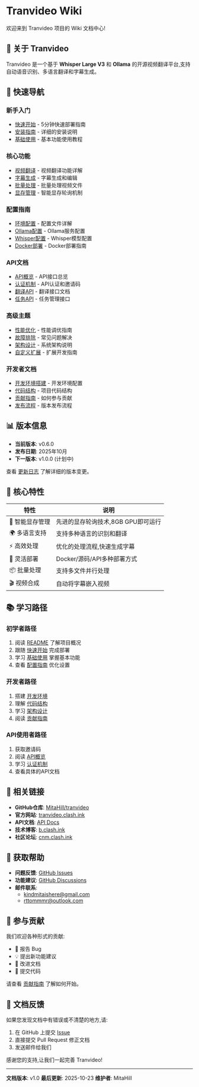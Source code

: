 # Tranvideo Wiki

欢迎来到 Tranvideo 项目的 Wiki 文档中心!

## 📖 关于 Tranvideo

Tranvideo 是一个基于 **Whisper Large V3** 和 **Ollama** 的开源视频翻译平台,支持自动语音识别、多语言翻译和字幕生成。

## 🚀 快速导航

### 新手入门
- [快速开始](Quick-Start.md) - 5分钟快速部署指南
- [安装指南](Installation.md) - 详细的安装说明
- [基础使用](Basic-Usage.md) - 基本功能使用教程

### 核心功能
- [视频翻译](Video-Translation.md) - 视频翻译功能详解
- [字幕生成](Subtitle-Generation.md) - 字幕生成和编辑
- [批量处理](Batch-Processing.md) - 批量处理视频文件
- [显存管理](VRAM-Management.md) - 智能显存轮询机制

### 配置指南
- [环境配置](Configuration.md) - 配置文件详解
- [Ollama配置](Ollama-Setup.md) - Ollama服务配置
- [Whisper配置](Whisper-Setup.md) - Whisper模型配置
- [Docker部署](Docker-Deployment.md) - Docker部署指南

### API文档
- [API概览](API-Overview.md) - API接口总览
- [认证机制](API-Authentication.md) - API认证和邀请码
- [翻译API](API-Translation.md) - 翻译接口文档
- [任务API](API-Tasks.md) - 任务管理接口

### 高级主题
- [性能优化](Performance-Tuning.md) - 性能调优指南
- [故障排除](Troubleshooting.md) - 常见问题解决
- [架构设计](Architecture.md) - 系统架构说明
- [自定义扩展](Custom-Extensions.md) - 扩展开发指南

### 开发者文档
- [开发环境搭建](Development-Setup.md) - 开发环境配置
- [代码结构](Code-Structure.md) - 项目代码结构
- [贡献指南](../CONTRIBUTING.md) - 如何参与贡献
- [发布流程](../RELEASE_GUIDE.md) - 版本发布流程

## 📊 版本信息

- **当前版本**: v0.6.0
- **发布日期**: 2025年10月
- **下一版本**: v1.0.0 (计划中)

查看 [更新日志](../CHANGELOG.md) 了解详细的版本变更。

## 🎯 核心特性

| 特性 | 说明 |
|------|------|
| 🎯 智能显存管理 | 先进的显存轮询技术,8GB GPU即可运行 |
| 🌍 多语言支持 | 支持多种语言的识别和翻译 |
| ⚡ 高效处理 | 优化的处理流程,快速生成字幕 |
| 🔧 灵活部署 | Docker/源码/API多种部署方式 |
| 📦 批量处理 | 支持多文件并行处理 |
| 🎬 视频合成 | 自动将字幕嵌入视频 |

## 📚 学习路径

### 初学者路径
1. 阅读 [README](../../README.md) 了解项目概况
2. 跟随 [快速开始](Quick-Start.md) 完成部署
3. 学习 [基础使用](Basic-Usage.md) 掌握基本功能
4. 查看 [配置指南](Configuration.md) 优化设置

### 开发者路径
1. 搭建 [开发环境](Development-Setup.md)
2. 理解 [代码结构](Code-Structure.md)
3. 学习 [架构设计](Architecture.md)
4. 阅读 [贡献指南](../CONTRIBUTING.md)

### API使用者路径
1. 获取邀请码
2. 阅读 [API概览](API-Overview.md)
3. 学习 [认证机制](API-Authentication.md)
4. 查看具体的API文档

## 🔗 相关链接

- **GitHub仓库**: [MitaHill/tranvideo](https://github.com/MitaHill/tranvideo)
- **官方网站**: [tranvideo.clash.ink](https://tranvideo.clash.ink)
- **API文档**: [API Docs](https://tranvideo.clash.ink/api-docs.html)
- **技术博客**: [b.clash.ink](https://b.clash.ink)
- **社区论坛**: [cnm.clash.ink](https://cnm.clash.ink)

## 💬 获取帮助

- **问题反馈**: [GitHub Issues](https://github.com/MitaHill/tranvideo/issues)
- **功能建议**: [GitHub Discussions](https://github.com/MitaHill/tranvideo/discussions)
- **邮件联系**:
  - kindmitaishere@gmail.com
  - rttommmr@outlook.com

## 🤝 参与贡献

我们欢迎各种形式的贡献:

- 🐛 报告 Bug
- 💡 提出新功能建议
- 📖 改进文档
- 🔧 提交代码

请查看 [贡献指南](../CONTRIBUTING.md) 了解如何开始。

## 📝 文档反馈

如果您发现文档中有错误或不清楚的地方,请:

1. 在 GitHub 上提交 [Issue](https://github.com/MitaHill/tranvideo/issues)
2. 直接提交 Pull Request 修正文档
3. 发送邮件给我们

感谢您的支持,让我们一起完善 Tranvideo!

---

**文档版本**: v1.0
**最后更新**: 2025-10-23
**维护者**: MitaHill
